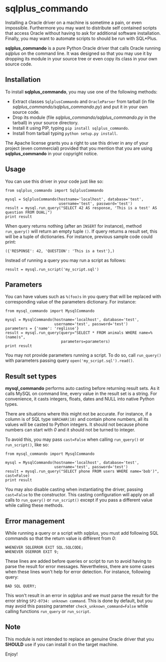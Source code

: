 sqlplus_commando
================

Installing a Oracle driver on a machine is sometime a pain, or even impossible.
Furthermore you may want to distribute self contained scripts that access Oracle
without having to ask for additional software installation. Finally, you may
want to automate scripts to should be run with SQL*Plus.

**sqlplus_commando** is a pure Python Oracle driver that calls Oracle running
*sqlplus* on the command line. It was designed so that you may use it by
dropping its module in your source tree or even copy its class in your own
source code.

Installation
------------

To install **sqlplus_commando**, you may use one of the following methods:

- Extract classes `SqlplusCommando` and `OracleParser` from tarball (in file
  *sqlplus_commando/sqlplus_commando.py*) and put it in your own source code.
- Drop its module (file *sqlplus_commando/sqlplus_commando.py* in the tarball)
  in your source directory.
- Install it using PIP, typing `pip install sqlplus_commando`.
- Install from tarball typing `python setup.py install`.

The Apache license grants you a right to use this driver in any of your project
(even commercial) provided that you mention that you are using
**sqlplus_commando** in your copyright notice.

Usage
-----

You can use this driver in your code just like so:

    from sqlplus_commando import SqlplusCommando
    
    mysql = SqlplusCommando(hostname='localhost', database='test',
                            username='test', password='test')
    result = mysql.run_query("SELECT 42 AS response, 'This is a test' AS question FROM DUAL;")
    print result

When query returns nothing (after an `INSERT` for instance), method
`run_query()` will return an empty tuple `()`. If query returns a result set,
this will be a tuple of dictionaries. For instance, previous sample code could
print:

    ({'RESPONSE': 42, 'QUESTION': 'This is a test'},)

Instead of running a query you may run a script as follows:

    result = mysql.run_script('my_script.sql')

Parameters
----------

You can have values such as `%(foo)s` in you query that will be replaced
with corresponding value of the parameters dictionary. For instance:

    from mysql_commando import MysqlCommando
    
    mysql = MysqlCommando(hostname='localhost', database='test',
                          username='test', password='test')
    parameters = {'name': 'reglisse'}
    result = mysql.run_query(query="SELECT * FROM animals WHERE name=%(name)s",
                             parameters=parameters)
    print result

You may not provide parameters running a script. To do so, call `run_query()`
with parameters passing query `open('my_script.sql').read()`.

Result set types
----------------

**mysql_commando** performs auto casting before returning result sets. As it
calls MySQL on command line, every value in the result set is a string. For
convenience, it casts integers, floats, dates and NULL into native Python types.

There are situations where this might not be accurate. For instance, if a column
is of SQL type `VARCHAR(10)` and contain phone numbers, all its values will be
casted to Python integers. It should not because phone numbers can start with
*0* and it should not be turned to integer.

To avoid this, you may pass `cast=False` when calling `run_query()` or
`run_script()`, like so:

    from mysql_commando import MysqlCommando
    
    mysql = MysqlCommando(hostname='localhost', database='test',
                          username='test', password='test')
    result = mysql.run_query("SELECT phone FROM users WHERE name='bob')", cast=False)
    print result

You may also disable casting when instantiating the driver, passing
`cast=False` to the constructor. This casting configuration will apply on all
calls to `run_query()` or `run_script()` except if you pass a different
value while calling these methods.

Error management
----------------

While running a query or a script with *sqlplus*, you must add following SQL
commands so that the return value is différent from *0*:

    WHENEVER SQLERROR EXIT SQL.SQLCODE;
    WHENEVER OSERROR EXIT 9;

These lines are added before queries or script to run to avoid having to parse
the result for error messages. Nevertheless, there are some cases when these
lines won't help for error detection. For instance, following query:

    BAD SQL QUERY;

This won't result in an error in *sqlplus* and we must parse the result for the
error string `SP2-0734: unknown command`. This is done by default, but you may
avoid this passing parameter `check_unknown_command=False` while calling
functions `run_query` or `run_script`.

Note
----

This module is not intended to replace an genuine Oracle driver that you
**SHOULD** use if you can install it on the target machine.

Enjoy!
